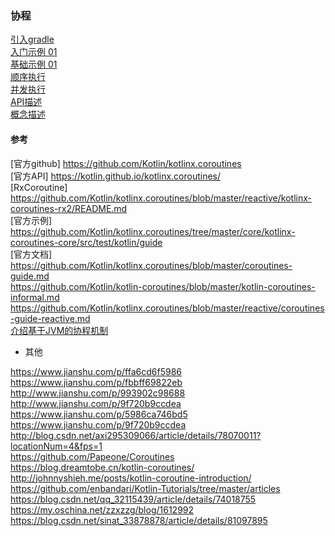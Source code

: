 ### 协程   

[引入gradle](Sample/gradle.md)  
[入门示例 01](Sample/HelloWorld_01.md)  
[基础示例 01](Sample/Sample_01.md)   
[顺序执行](Sample/Order_01.md)  
[并发执行](Sample/Order_02.md)  
[API描述](ApiDescription/api_description.md)  
[概念描述](Concept/Concept.md)  


#### 参考  
[官方github]  https://github.com/Kotlin/kotlinx.coroutines    
[官方API]  https://kotlin.github.io/kotlinx.coroutines/   
[RxCoroutine]  https://github.com/Kotlin/kotlinx.coroutines/blob/master/reactive/kotlinx-coroutines-rx2/README.md  
[官方示例]   https://github.com/Kotlin/kotlinx.coroutines/tree/master/core/kotlinx-coroutines-core/src/test/kotlin/guide  
[官方文档]  https://github.com/Kotlin/kotlinx.coroutines/blob/master/coroutines-guide.md  
https://github.com/Kotlin/kotlin-coroutines/blob/master/kotlin-coroutines-informal.md  
https://github.com/Kotlin/kotlinx.coroutines/blob/master/reactive/coroutines-guide-reactive.md  
[介绍基于JVM的协程机制](https://kotlinlang.org/docs/tutorials/coroutines-basic-jvm.html)   


- 其他  

https://www.jianshu.com/p/ffa6cd6f5986  
https://www.jianshu.com/p/fbbff69822eb  
http://www.jianshu.com/p/993902c98688  
http://www.jianshu.com/p/9f720b9ccdea  
https://www.jianshu.com/p/5986ca746bd5  
https://www.jianshu.com/p/9f720b9ccdea  
http://blog.csdn.net/axi295309066/article/details/78070011?locationNum=4&fps=1  
https://github.com/Papeone/Coroutines  
https://blog.dreamtobe.cn/kotlin-coroutines/  
http://johnnyshieh.me/posts/kotlin-coroutine-introduction/  
https://github.com/enbandari/Kotlin-Tutorials/tree/master/articles  
https://blog.csdn.net/qq_32115439/article/details/74018755  
https://my.oschina.net/zzxzzg/blog/1612992  
https://blog.csdn.net/sinat_33878878/article/details/81097895  

